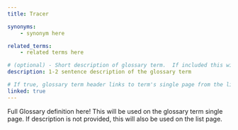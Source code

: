```yaml
---
title: Tracer

synonyms:
    - synonym here

related_terms:
    - related terms here

# (optional) - Short description of glossary term.  If included this will be used on the list page.
description: 1-2 sentence description of the glossary term

# If true, glossary term header links to term's single page from the list page.
linked: true
---
```

Full Glossary definition here!  This will be used on the glossary term single page.  If description is not provided, this will also be used on the list page.